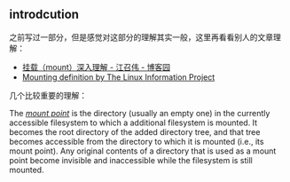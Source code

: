 ## introdcution

之前写过一部分，但是感觉对这部分的理解其实一般，这里再看看别人的文章理解：

- [挂载（mount）深入理解 - 江召伟 - 博客园](https://www.cnblogs.com/jiangzhaowei/p/11843026.html)
- [Mounting definition by The Linux Information Project](https://www.linfo.org/mounting.html)



几个比较重要的理解：

The [*mount point*](https://www.linfo.org/mount_point.html) is the directory (usually an empty one) in the currently accessible filesystem to which a additional filesystem is mounted. It becomes the root directory of the added directory tree, and that tree becomes accessible from the directory to which it is mounted (i.e., its mount point). Any original contents of a directory that is used as a mount point become invisible and inaccessible while the filesystem is still mounted.